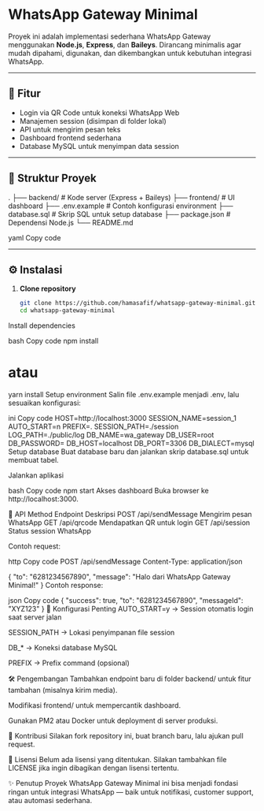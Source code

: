 # WhatsApp Gateway Minimal

Proyek ini adalah implementasi sederhana WhatsApp Gateway menggunakan **Node.js**, **Express**, dan **Baileys**. Dirancang minimalis agar mudah dipahami, digunakan, dan dikembangkan untuk kebutuhan integrasi WhatsApp.

---

## 🚀 Fitur

- Login via QR Code untuk koneksi WhatsApp Web
- Manajemen session (disimpan di folder lokal)
- API untuk mengirim pesan teks
- Dashboard frontend sederhana
- Database MySQL untuk menyimpan data session

---

## 📂 Struktur Proyek

.
├── backend/ # Kode server (Express + Baileys)
├── frontend/ # UI dashboard
├── .env.example # Contoh konfigurasi environment
├── database.sql # Skrip SQL untuk setup database
├── package.json # Dependensi Node.js
└── README.md

yaml
Copy code

---

## ⚙️ Instalasi

1. **Clone repository**
   ```bash
   git clone https://github.com/hamasafif/whatsapp-gateway-minimal.git
   cd whatsapp-gateway-minimal
Install dependencies

bash
Copy code
npm install
# atau
yarn install
Setup environment
Salin file .env.example menjadi .env, lalu sesuaikan konfigurasi:

ini
Copy code
HOST=http://localhost:3000
SESSION_NAME=session_1
AUTO_START=n
PREFIX=.
SESSION_PATH=./session
LOG_PATH=./public/log
DB_NAME=wa_gateway
DB_USER=root
DB_PASSWORD=
DB_HOST=localhost
DB_PORT=3306
DB_DIALECT=mysql
Setup database
Buat database baru dan jalankan skrip database.sql untuk membuat tabel.

Jalankan aplikasi

bash
Copy code
npm start
Akses dashboard
Buka browser ke http://localhost:3000.

📡 API
Method	Endpoint	Deskripsi
POST	/api/sendMessage	Mengirim pesan WhatsApp
GET	/api/qrcode	Mendapatkan QR untuk login
GET	/api/session	Status session WhatsApp

Contoh request:

http
Copy code
POST /api/sendMessage
Content-Type: application/json

{
  "to": "6281234567890",
  "message": "Halo dari WhatsApp Gateway Minimal!"
}
Contoh response:

json
Copy code
{
  "success": true,
  "to": "6281234567890",
  "messageId": "XYZ123"
}
🔑 Konfigurasi Penting
AUTO_START=y → Session otomatis login saat server jalan

SESSION_PATH → Lokasi penyimpanan file session

DB_* → Koneksi database MySQL

PREFIX → Prefix command (opsional)

🛠️ Pengembangan
Tambahkan endpoint baru di folder backend/ untuk fitur tambahan (misalnya kirim media).

Modifikasi frontend/ untuk mempercantik dashboard.

Gunakan PM2 atau Docker untuk deployment di server produksi.

🤝 Kontribusi
Silakan fork repository ini, buat branch baru, lalu ajukan pull request.

📜 Lisensi
Belum ada lisensi yang ditentukan.
Silakan tambahkan file LICENSE jika ingin dibagikan dengan lisensi tertentu.

✨ Penutup
Proyek WhatsApp Gateway Minimal ini bisa menjadi fondasi ringan untuk integrasi WhatsApp — baik untuk notifikasi, customer support, atau automasi sederhana.
